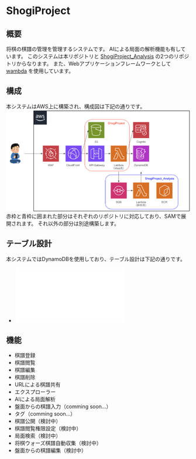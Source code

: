 # ShogiProject
## 概要
将棋の棋譜の管理を管理するシステムです。
AIによる局面の解析機能も有しています。
このシステムは本リポジトリと
[ShogiProject_Analysis](https://github.com/h-akira/ShogiProject_Analysis)
の2つのリポジトリからなります。
また、Webアプリケーションフレームワークとして
[wambda](https://github.com/h-akira/wambda)
を使用しています。

## 構成
本システムはAWS上に構築され、構成図は下記の通りです。  
![structure](images/structure.png)  
赤枠と青枠に囲まれた部分はそれぞれのリポジトリに対応しており、SAMで展開されます。
それ以外の部分は別途構築します。

## テーブル設計
本システムではDynamoDBを使用しており、テーブル設計は下記の通りです。
- ![table](doc/table.md)

## 機能
- 棋譜登録
- 棋譜閲覧
- 棋譜編集
- 棋譜削除
- URLによる棋譜共有
- エクスプローラー
- AIによる局面解析
- 盤面からの棋譜入力（comming soon...）
- タグ（comming soon...）
- 棋譜公開（検討中）
- 棋譜閲覧権限設定（検討中）
- 局面検索（検討中）
- 将棋ウォーズ棋譜自動収集（検討中）
- 盤面からの棋譜編集（検討中）
